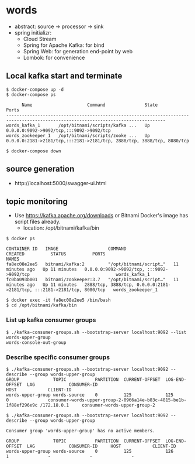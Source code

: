 # words

* abstract: source -> processor -> sink
* spring initializr:
    * Cloud Stream
    * Spring for Apache Kafka: for bind
    * Spring Web: for generation end-point by web
    * Lombok: for convenience

## Local kafka start and terminate

```shell
$ docker-compose up -d
$ docker-compose ps

      Name                     Command               State                                   Ports                                 
-----------------------------------------------------------------------------------------------------------------------------------
words_kafka_1       /opt/bitnami/scripts/kafka ...   Up      0.0.0.0:9092->9092/tcp,:::9092->9092/tcp                              
words_zookeeper_1   /opt/bitnami/scripts/zooke ...   Up      0.0.0.0:2181->2181/tcp,:::2181->2181/tcp, 2888/tcp, 3888/tcp, 8080/tcp

$ docker-compose down
```

## source generation

* http://localhost:5000/swagger-ui.html

## topic monitoring

* Use https://kafka.apache.org/downloads or Bitnami Docker's image has script files already.
  * location: /opt/bitnami/kafka/bin
```shell
$ docker ps

CONTAINER ID   IMAGE                   COMMAND                  CREATED          STATUS          PORTS                                                                     NAMES
fa8ec08e2ee5   bitnami/kafka:2         "/opt/bitnami/script…"   11 minutes ago   Up 11 minutes   0.0.0.0:9092->9092/tcp, :::9092->9092/tcp                                 words_kafka_1
fc0ba093b001   bitnami/zookeeper:3.7   "/opt/bitnami/script…"   11 minutes ago   Up 11 minutes   2888/tcp, 3888/tcp, 0.0.0.0:2181->2181/tcp, :::2181->2181/tcp, 8080/tcp   words_zookeeper_1

$ docker exec -it fa8ec08e2ee5 /bin/bash
$ cd /opt/bitnami/kafka/bin
```

### List up kafka consumer groups
```shell
$ ./kafka-consumer-groups.sh --bootstrap-server localhost:9092 --list
words-upper-group
words-console-out-group
```

### Describe specific consumer groups
```shell
$ ./kafka-consumer-groups.sh --bootstrap-server localhost:9092 --describe --group words-upper-group
GROUP             TOPIC           PARTITION  CURRENT-OFFSET  LOG-END-OFFSET  LAG             CONSUMER-ID                                                       HOST            CLIENT-ID
words-upper-group words-source    0          125             125             0               consumer-words-upper-group-2-0966a14e-b83c-4815-be1b-1f88ef296e9c /172.18.0.1     consumer-words-upper-group-2
```
```shell
$ ./kafka-consumer-groups.sh --bootstrap-server localhost:9092 --describe --group words-upper-group

Consumer group 'words-upper-group' has no active members.

GROUP             TOPIC           PARTITION  CURRENT-OFFSET  LOG-END-OFFSET  LAG             CONSUMER-ID     HOST            CLIENT-ID
words-upper-group words-source    0          125             126             1               -               -               -
```
